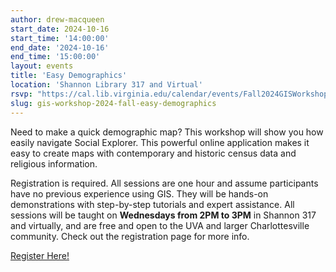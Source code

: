 ```yaml
---
author: drew-macqueen
start_date: 2024-10-16
start_time: '14:00:00'
end_date: '2024-10-16'
end_time: '15:00:00'
layout: events
title: 'Easy Demographics'
location: 'Shannon Library 317 and Virtual'
rsvp: "https://cal.lib.virginia.edu/calendar/events/Fall2024GISWorkshop6"
slug: gis-workshop-2024-fall-easy-demographics
---
```


Need to make a quick demographic map?  This workshop will show you how easily navigate Social Explorer.  This powerful online application makes it easy to create maps with contemporary and historic census data and religious information.

Registration is required. All sessions are one hour and assume participants have no previous experience using GIS. They will be hands-on demonstrations with step-by-step tutorials and expert assistance.  All sessions will be taught on **Wednesdays from 2PM to 3PM** in Shannon 317 and virtually, and are free and open to the UVA and larger Charlottesville community. Check out the registration page for more info. 

[Register Here!](https://cal.lib.virginia.edu/calendar/events/Fall2024GISWorkshop6)
